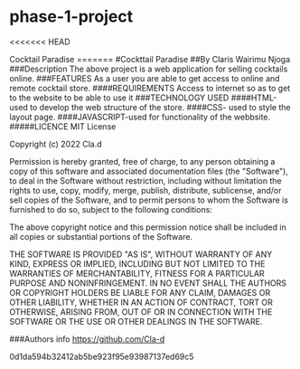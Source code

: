 # phase-1-project
<<<<<<< HEAD

Cocktail Paradise
======= #Cockttail Paradise ##By Claris Wairimu Njoga
 ###Description 
 The above project is a web application for selling cocktails online. 
 ###FEATURES
  As a user you are able to get access to online and remote cocktail store. 
####REQUIREMENTS 
Access to internet so as to get to the website to be able to use it 
###TECHNOLOGY USED 
####HTML-used to develop the web structure of the store. ####CSS- used to style the layout page. ####JAVASCRIPT-used for functionality of the webbsite. #####LICENCE MIT License

Copyright (c) 2022 Cla.d

Permission is hereby granted, free of charge, to any person obtaining a copy of this software and associated documentation files (the "Software"), to deal in the Software without restriction, including without limitation the rights to use, copy, modify, merge, publish, distribute, sublicense, and/or sell copies of the Software, and to permit persons to whom the Software is furnished to do so, subject to the following conditions:

The above copyright notice and this permission notice shall be included in all copies or substantial portions of the Software.

THE SOFTWARE IS PROVIDED "AS IS", WITHOUT WARRANTY OF ANY KIND, EXPRESS OR IMPLIED, INCLUDING BUT NOT LIMITED TO THE WARRANTIES OF MERCHANTABILITY, FITNESS FOR A PARTICULAR PURPOSE AND NONINFRINGEMENT. IN NO EVENT SHALL THE AUTHORS OR COPYRIGHT HOLDERS BE LIABLE FOR ANY CLAIM, DAMAGES OR OTHER LIABILITY, WHETHER IN AN ACTION OF CONTRACT, TORT OR OTHERWISE, ARISING FROM, OUT OF OR IN CONNECTION WITH THE SOFTWARE OR THE USE OR OTHER DEALINGS IN THE SOFTWARE.

###Authors info https://github.com/Cla-d

0d1da594b32412ab5be923f95e93987137ed69c5